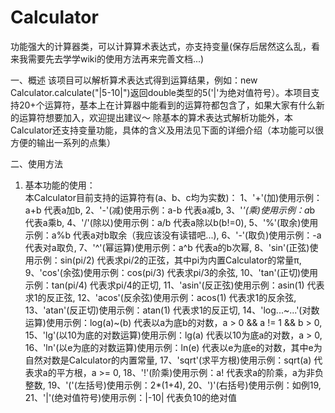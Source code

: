 # Calculator
功能强大的计算器类，可以计算算术表达式，亦支持变量(保存后居然这么乱，看来我需要先去学学wiki的使用方法再来完善文档...)

一、概述
    该项目可以解析算术表达式得到运算结果，例如：new Calculator.calculate("|5-10|")返回double类型的5('|'为绝对值符号）。本项目支持20+个运算符，基本上在计算器中能看到的运算符都包含了，如果大家有什么新的运算符想要加入，欢迎提出建议～
    除基本的算术表达式解析功能外，本Calculator还支持变量功能，具体的含义及用法见下面的详细介绍（本功能可以很方便的输出一系列的点集）

二、使用方法
1. 基本功能的使用：\
本Calculator目前支持的运算符有(a、b、c均为实数)：
1、'+'(加)使用示例：a+b 代表a加b,
2、'-'(减)使用示例：a-b 代表a减b,
3、'*'(乘)使用示例：a*b 代表a乘b,
4、'/'(除以)使用示例：a/b 代表a除以b(b!=0),
5、'%'(取余)使用示例：a%b 代表a对b取余（我应该没有读错吧...),
6、'-'(取负)使用示例：-a 代表对a取负,
7、'^'(幂运算)使用示例：a^b 代表a的b次幂, 
8、'sin'(正弦)使用示例：sin(pi/2) 代表求pi/2的正弦，其中pi为内置Calculator的常量π, 
9、'cos'(余弦)使用示例：cos(pi/3) 代表求pi/3的余弦, 
10、'tan'(正切)使用示例：tan(pi/4) 代表求pi/4的正切,
11、'asin'(反正弦)使用示例：asin(1) 代表求1的反正弦, 
12、'acos'(反余弦)使用示例：acos(1) 代表求1的反余弦, 
13、'atan'(反正切)使用示例：atan(1) 代表求1的反正切, 
14、'log...~...'(对数运算)使用示例：log(a)~(b) 代表以a为底b的对数，a > 0 && a != 1 && b > 0, 
15、'lg'(以10为底的对数运算)使用示例：lg(a) 代表以10为底a的对数，a > 0, 
16、'ln'(以e为底的对数运算)使用示例：ln(e) 代表以e为底e的对数，其中e为自然对数是Calculator的内置常量, 
17、'sqrt'(求平方根)使用示例：sqrt(a) 代表求a的平方根，a >= 0, 
18、'!'(阶乘)使用示例：a! 代表求a的阶乘，a为非负整数, 
19、'('(左括号)使用示例：2*(1+4), 
20、')'(右括号)使用示例：如例19, 
21、'|'(绝对值符号)使用示例：|-10| 代表负10的绝对值
